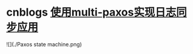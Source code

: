 # cnblogs [使用multi-paxos实现日志同步应用](https://www.cnblogs.com/foxmailed/p/5487533.html)

![](./Paxos state machine.png)